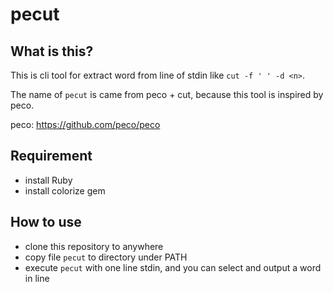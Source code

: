 # pecut
## What is this?

This is cli tool for extract word from line of stdin like `cut -f ' ' -d <n>`.

The name of `pecut` is came from peco + cut, because this tool is inspired by peco.

peco: https://github.com/peco/peco

## Requirement

- install Ruby
- install colorize gem

## How to use

- clone this repository to anywhere
- copy file `pecut` to directory under PATH
- execute `pecut` with one line stdin, and you can select and output a word in line
